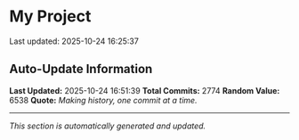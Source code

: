 # My Project


Last updated: 2025-10-24 16:25:37





























































































































































































































































































































































































































































































































































































































































































































































































































































































































































































































































































































































































































































































































































































































































































































































































































































































































































































































































































































































































































































































































































































































































































































































































































































































































































































































































































































































































































































































































































































































































































































































































































































































## Auto-Update Information

**Last Updated:** 2025-10-24 16:51:39
**Total Commits:** 2774
**Random Value:** 6538
**Quote:** _Making history, one commit at a time._

---
_This section is automatically generated and updated._